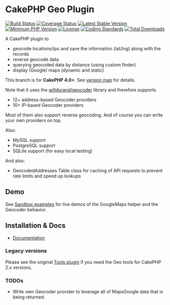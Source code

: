 # CakePHP Geo Plugin

[![Build Status](https://api.travis-ci.org/dereuromark/cakephp-geo.svg?branch=master)](https://travis-ci.org/dereuromark/cakephp-geo)
[![Coverage Status](https://coveralls.io/repos/dereuromark/cakephp-geo/badge.svg)](https://coveralls.io/r/dereuromark/cakephp-geo)
[![Latest Stable Version](https://poser.pugx.org/dereuromark/cakephp-geo/v/stable.svg)](https://packagist.org/packages/dereuromark/cakephp-geo)
[![Minimum PHP Version](https://img.shields.io/badge/php-%3E%3D%207.2-8892BF.svg)](https://php.net/)
[![License](https://poser.pugx.org/dereuromark/cakephp-geo/license.svg)](https://packagist.org/packages/dereuromark/cakephp-geo)
[![Coding Standards](https://img.shields.io/badge/cs-PSR--2--R-yellow.svg)](https://github.com/php-fig-rectified/fig-rectified-standards)
[![Total Downloads](https://poser.pugx.org/dereuromark/cakephp-geo/d/total.svg)](https://packagist.org/packages/dereuromark/cakephp-geo)

A CakePHP plugin to
- geocode locations/ips and save the information (lat/lng) along with the records
- reverse geocode data
- querying geocoded data by distance (using custom finder)
- display (Google) maps (dynamic and static)

This branch is for **CakePHP 4.0+**. See [version map](https://github.com/dereuromark/cakephp-geo/wiki#cakephp-version-map) for details.

Note that it uses the [willdurand/geocoder](https://github.com/geocoder-php/Geocoder) library and therefore supports
- 12+ address-based Geocoder providers
- 10+ IP-based Geocoder providers

Most of them also support reverse geocoding. And of course you can write your own providers on top.

Also:
- MySQL support
- PostgreSQL support
- SQLite support (for easy local testing)

And also:
- GeocodedAddresses Table class for caching of API requests to prevent rate limits and speed up lookups


## Demo
See [Sandbox examples](https://sandbox.dereuromark.de/sandbox/geo-examples) for live demos of the GoogleMaps helper and the Geocoder behavior.

## Installation & Docs

- [Documentation](docs/README.md)


### Legacy versions
Please see the original [Tools plugin](https://github.com/dereuromark/cakephp-tools) if you need the Geo tools for CakePHP 2.x versions.

### TODOs

* Write own Geocoder provider to leverage all of MapsGoogle data that is being returned.
